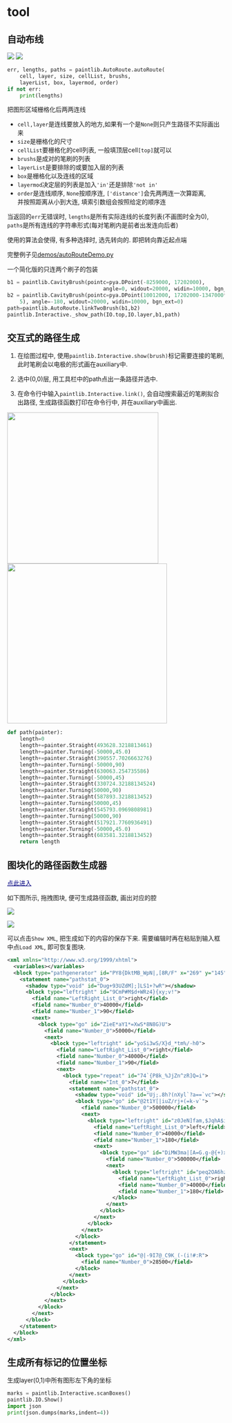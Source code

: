 # tool

## 自动布线

![](img_md/autoroutedemo.png)
![](img_md/autoroutedemodetail.png)

```python
err, lengths, paths = paintlib.AutoRoute.autoRoute(
    cell, layer, size, cellList, brushs,
    layerList, box, layermod, order)
if not err:
    print(lengths)
```

把图形区域栅格化后两两连线

+ `cell,layer`是连线要放入的地方,如果有一个是`None`则只产生路径不实际画出来
+ `size`是栅格化的尺寸
+ `cellList`要栅格化的cell列表, 一般填顶层cell`[top]`就可以
+ `brushs`是成对的笔刷的列表
+ `layerList`是要排除的或要加入层的列表
+ `box`是栅格化以及连线的区域
+ `layermod`决定层的列表是加入`'in'`还是排除`'not in'`
+ `order`是连线顺序, `None`按顺序连, `['distance']`会先两两连一次算距离,  
  并按照距离从小到大连, 填索引数组会按照给定的顺序连

当返回的`err`无错误时, `lengths`是所有实际连线的长度列表(不画图时全为0), `paths`是所有连线的字符串形式(每对笔刷内是前者出发连向后者)

使用的算法会使得, 有多种选择时, 选先转向的. 即把转向靠近起点端

完整例子见[demos/autoRouteDemo.py](files/?../../demos/autoRouteDemo.py ':ignore')

一个简化版的只连两个刷子的包装
```python
b1 = paintlib.CavityBrush(pointc=pya.DPoint(-8259000, 17202000),
                               angle=0, widout=20000, widin=10000, bgn_ext=0)
b2 = paintlib.CavityBrush(pointc=pya.DPoint(10012000, 17202000-1347000*
    5), angle=-180, widout=20000, widin=10000, bgn_ext=0)
path=paintlib.AutoRoute.linkTwoBrush(b1,b2)
paintlib.Interactive._show_path(IO.top,IO.layer,b1,path)
```

## 交互式的路径生成

1. 在绘图过程中, 使用`paintlib.Interactive.show(brush)`标记需要连接的笔刷, 此时笔刷会以电极的形式画在auxiliary中.

2. 选中(0,0)层, 用工具栏中的path点出一条路径并选中.

3. 在命令行中输入`paintlib.Interactive.link()`, 会自动搜索最近的笔刷拟合出路径, 生成路径函数打印在命令行中, 并在auxiliary中画出.

<p>
<img src="./img_md/linkbeforepic.png" width="350" style="float:left">
<span style="float:left">&nbsp;&nbsp;&nbsp;&nbsp;</span>
<img src="./img_md/linkafterpic.png" width="370" style="float:left">
</p><br style="clear:both">

```python
def path(painter):
    length=0
    length+=painter.Straight(493628.3218813461)
    length+=painter.Turning(-50000,45.0)
    length+=painter.Straight(390557.7026663276)
    length+=painter.Turning(-50000,90)
    length+=painter.Straight(630063.254735586)
    length+=painter.Turning(-50000,45)
    length+=painter.Straight(330724.32188134524)
    length+=painter.Turning(50000,90)
    length+=painter.Straight(587893.3218813452)
    length+=painter.Turning(50000,45)
    length+=painter.Straight(545793.0969808981)
    length+=painter.Turning(50000,90)
    length+=painter.Straight(517921.7760936491)
    length+=painter.Turning(-50000,45.0)
    length+=painter.Straight(683581.3218813452)
    return length
```

## 图块化的路径函数生成器

<a href="./tool/pathGenerator.html" style="color:navy;" target="_blank_">点此进入</a>

如下图所示, 拖拽图块, 便可生成路径函数, 画出对应的腔

![](img_md/blocklypic.png)

![](img_md/blocklygenercavity.png)

可以点击`Show XML`, 把生成如下的内容的保存下来. 需要编辑时再在粘贴到输入框中点`Load XML`, 即可恢复图块.

```xml
<xml xmlns="http://www.w3.org/1999/xhtml">
  <variables></variables>
  <block type="pathgenerator" id="PY8{DktMB_WpN|,[8R/F" x="269" y="145">
    <statement name="pathstat_0">
      <shadow type="void" id="Dug+93UZdM];]LS1+?wR"></shadow>
      <block type="leftright" id="9CmP#M$d+WRz4}{xy;v!">
        <field name="LeftRight_List_0">right</field>
        <field name="Number_0">40000</field>
        <field name="Number_1">90</field>
        <next>
          <block type="go" id="ZieE*aY1*=XwS*8N8G)U">
            <field name="Number_0">50000</field>
            <next>
              <block type="leftright" id="yoSi3wS/X}d_*tm%/-h0">
                <field name="LeftRight_List_0">right</field>
                <field name="Number_0">40000</field>
                <field name="Number_1">90</field>
                <next>
                  <block type="repeat" id="74`{P8k_%JjZn^zR]Q=i">
                    <field name="Int_0">7</field>
                    <statement name="pathstat_0">
                      <shadow type="void" id="Uj;.8h?(nXyl`?a==`vc"></shadow>
                      <block type="go" id="@2t1Y[|iuZ/rj+(=k-v`">
                        <field name="Number_0">500000</field>
                        <next>
                          <block type="leftright" id="z0JeN]fam,$JqhA$i{.#">
                            <field name="LeftRight_List_0">left</field>
                            <field name="Number_0">40000</field>
                            <field name="Number_1">180</field>
                            <next>
                              <block type="go" id="DiMW3ma|[A=G.g-@{+)x">
                                <field name="Number_0">500000</field>
                                <next>
                                  <block type="leftright" id="peq2OA6hzFJ_$(wR.8E.">
                                    <field name="LeftRight_List_0">right</field>
                                    <field name="Number_0">40000</field>
                                    <field name="Number_1">180</field>
                                  </block>
                                </next>
                              </block>
                            </next>
                          </block>
                        </next>
                      </block>
                    </statement>
                    <next>
                      <block type="go" id="@|-9I7@_C9K_(-(i!#:R">
                        <field name="Number_0">28500</field>
                      </block>
                    </next>
                  </block>
                </next>
              </block>
            </next>
          </block>
        </next>
      </block>
    </statement>
  </block>
</xml>
```

## 生成所有标记的位置坐标

生成layer(0,1)中所有图形左下角的坐标

```python
marks = paintlib.Interactive.scanBoxes()
paintlib.IO.Show()
import json
print(json.dumps(marks,indent=4))
```